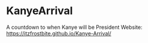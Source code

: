 # KanyeArrival
A countdown to when Kanye will be President
Website: https://itzfrostbite.github.io/Kanye-Arrival/
